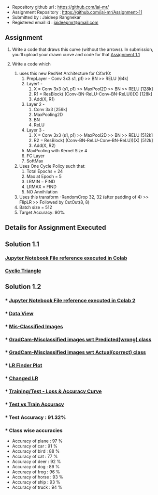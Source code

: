 * Repository github url : https://github.com/jai-mr/
* Assignment Repository : https://github.com/jai-mr/Assignment-11
* Submitted by : Jaideep Rangnekar
* Registered email id : jaideepmr@gmail.com

## Assignment

1. Write a code that draws this curve (without the arrows). In submission, you'll upload your drawn curve and code for that
[Assignment 1.1](https://github.com/jai-mr/Assignment-11/blob/main/content/images/Assignment_1.png)

2. Write a code which
    1. uses this new ResNet Architecture for Cifar10:
        1. PrepLayer - Conv 3x3 s1, p1) >> BN >> RELU [64k]
        2. Layer1 -
            1. X = Conv 3x3 (s1, p1) >> MaxPool2D >> BN >> RELU [128k]
            2. R1 = ResBlock( (Conv-BN-ReLU-Conv-BN-ReLU))(X) [128k] 
            3. Add(X, R1)
        3. Layer 2 -
            1. Conv 3x3 [256k]
            2. MaxPooling2D
            3. BN
            4. ReLU
        4. Layer 3 -
            1. X = Conv 3x3 (s1, p1) >> MaxPool2D >> BN >> RELU [512k]
            2. R2 = ResBlock( (Conv-BN-ReLU-Conv-BN-ReLU))(X) [512k]
            3. Add(X, R2)
        5. MaxPooling with Kernel Size 4
        6. FC Layer 
        7. SoftMax
    2. Uses One Cycle Policy such that:
        1. Total Epochs = 24
        2. Max at Epoch = 5
        3. LRMIN = FIND
        4. LRMAX = FIND
        5. NO Annihilation
    3. Uses this transform -RandomCrop 32, 32 (after padding of 4) >> FlipLR >> Followed by CutOut(8, 8)
    4. Batch size = 512
    5. Target Accuracy: 90%. 


## Details for Assignment Executed

## Solution 1.1
### [Jupyter Notebook File reference executed in Colab](https://github.com/jai-mr/Assignment-11/blob/main/11.1_CodeFinal.ipynb)

### [Cyclic Triangle](https://github.com/jai-mr/Assignment-11/blob/main/content/images/0_CyclicTriangle.png)

## Solution 1.2
### * [Jupyter Notebook File reference executed in Colab 2](https://github.com/jai-mr/Assignment-11/blob/main/11_2_CodeFinal.ipynb)



### * [Data View](https://github.com/jai-mr/Assignment-11/blob/main/content/images/1_DataView.png)

### * [Mis-Classified Images](https://github.com/jai-mr/Assignment-11/blob/main/content/images/3_MisClassified.png)

### * [GradCam-Misclassified images wrt Predicted(wrong) class](https://github.com/jai-mr/Assignment-11/blob/main/content/images/4_GradCam-Misclassified%20images%20wrt%20Predicted(wrong)%20class.png)

### * [GradCam-Misclassified images wrt Actual(correct) class](https://github.com/jai-mr/Assignment-11/blob/main/content/images/5_GradCam-Misclassified%20images%20wrt%20Actual(correct)%20class.png)

### * [LR Finder Plot](https://github.com/jai-mr/Assignment-11/blob/main/content/images/2_LRFinderPlot.png)

### * [Changed LR](https://github.com/jai-mr/Assignment-11/blob/main/content/images/8_ChangeLR.png)

### * [Training/Test - Loss & Accuracy Curve](https://github.com/jai-mr/Assignment-11/blob/main/content/images/6_Loss-Accuracy%20Plot%20for%20Train%20and%20Test.png)

### * [Test vs Train Accuracy](https://github.com/jai-mr/Assignment-11/blob/main/content/images/7_TestvsTrain.png)

### * Test Accuracy : 91.32%

### * Class wise accuracies
* Accuracy of plane : 97 %
* Accuracy of   car : 91 %
* Accuracy of  bird : 88 %
* Accuracy of   cat : 77 %
* Accuracy of  deer : 92 %
* Accuracy of   dog : 89 %
* Accuracy of  frog : 96 %
* Accuracy of horse : 93 %
* Accuracy of  ship : 93 %
* Accuracy of truck : 94 %


